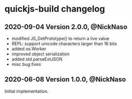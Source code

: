 # quickjs-build changelog

## 2020-09-04 Version 2.0.0, @NickNaso

- modified JS_GetPrototype() to return a live value
- REPL: support unicode characters larger than 16 bits
- added os.Worker
- improved object serialization
- added std.parseExtJSON
- misc bug fixes

## 2020-06-08 Version 1.0.0, @NickNaso

Initial implementation.